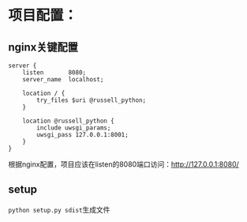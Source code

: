 # 项目配置：

## nginx关键配置
```
server {
    listen       8080;
    server_name  localhost;

    location / {
        try_files $uri @russell_python;
    }

    location @russell_python {
        include uwsgi_params;
        uwsgi_pass 127.0.0.1:8001;
    }
}
```
根据nginx配置，项目应该在listen的8080端口访问：http://127.0.0.1:8080/

## setup
`python setup.py sdist`生成文件